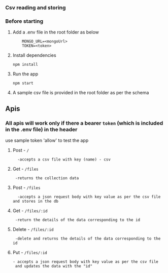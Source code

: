### Csv reading and storing 

### Before starting 
1. Add a .env file in the root folder as below
    ```
        MONGO_URL=<mongoUrl>
        TOKEN=<token>
    ```
    

2. Install dependencies
    ```
    npm install
    ```
3. Run the app
    ```
    npm start
    ```
4. A sample csv file is provided in the root folder as per the schema

## Apis

### All apis will work only if there a bearer `token` (which is included in the .env file) in the header
use sample token 'allow' to test the app

1. Post -  `/`
    ```
      -accepts a csv file with key (name) - csv
    ```
    
2. Get -  `/files`
    ```
     -returns the collection data
    ```
    
3. Post -  `/files`
   ```     
     -accepts a json request body with key value as per the csv file and stores in the db
    ```
4. Get - `/files/:id`
    ```
     -return the details of the data corresponding to the id
    ```
    
5. Delete -  `/files/:id`
    ```
     -delete and returns the details of the data corresponding to the id
    ```
6. Put -  `/files/:id`
    ```
    - accepts a json request body with key value as per the csv file 
     and updates the data with the "id"
    ```
     



